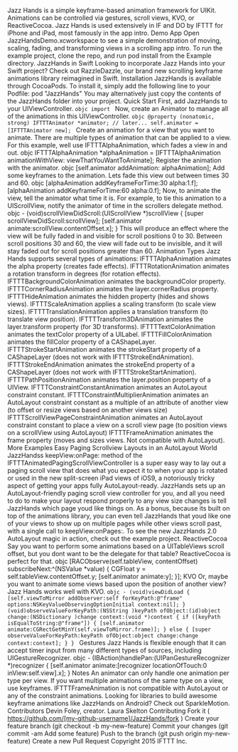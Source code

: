 Jazz Hands is a simple keyframe-based animation framework for UIKit. Animations can be controlled via gestures, scroll views, KVO, or ReactiveCocoa. Jazz Hands is used extensively in IF and DO by IFTTT for iPhone and iPad, most famously in the app intro. Demo App Open JazzHandsDemo.xcworkspace to see a simple demonstration of moving, scaling, fading, and transforming views in a scrolling app intro. To run the example project, clone the repo, and run pod install from the Example directory. JazzHands in Swift Looking to incorporate Jazz Hands into your Swift project? Check out RazzleDazzle, our brand new scrolling keyframe animations library reimagined in Swift. Installation JazzHands is available through CocoaPods. To install it, simply add the following line to your Podfile: pod "JazzHands" You may alternatively just copy the contents of the JazzHands folder into your project. Quick Start First, add JazzHands to your UIViewController. ```objc import ``` Now, create an Animator to manage all of the animations in this UIViewController. ```objc @property (nonatomic, strong) IFTTTAnimator *animator; // later... self.animator = [IFTTTAnimator new]; ``` Create an animation for a view that you want to animate. There are multiple types of animation that can be applied to a view. For this example, well use IFTTTAlphaAnimation, which fades a view in and out. objc IFTTTAlphaAnimation *alphaAnimation = [IFTTTAlphaAnimation animationWithView: viewThatYouWantToAnimate]; Register the animation with the animator. objc [self.animator addAnimation: alphaAnimation]; Add some keyframes to the animation. Lets fade this view out between times 30 and 60. objc [alphaAnimation addKeyframeForTime:30 alpha:1.f]; [alphaAnimation addKeyframeForTime:60 alpha:0.f]; Now, to animate the view, tell the animator what time it is. For example, to tie this animation to a UIScrollView, notify the animator of time in the scrollers delegate method. objc - (void)scrollViewDidScroll:(UIScrollView *)scrollView { [super scrollViewDidScroll:scrollView]; [self.animator animate:scrollView.contentOffset.x]; } This will produce an effect where the view will be fully faded in and visible for scroll positions 0 to 30. Between scroll positions 30 and 60, the view will fade out to be invisible, and it will stay faded out for scroll positions greater than 60. Animation Types Jazz Hands supports several types of animations: IFTTTAlphaAnimation animates the alpha property (creates fade effects). IFTTTRotationAnimation animates a rotation transform in degrees (for rotation effects). IFTTTBackgroundColorAnimation animates the backgroundColor property. IFTTTCornerRadiusAnimation animates the layer.cornerRadius property. IFTTTHideAnimation animates the hidden property (hides and shows views). IFTTTScaleAnimation applies a scaling transform (to scale view sizes). IFTTTTranslationAnimation applies a translation transform (to translate view position). IFTTTTransform3DAnimation animates the layer.transform property (for 3D transforms). IFTTTTextColorAnimation animates the textColor property of a UILabel. IFTTTFillColorAnimation animates the fillColor property of a CAShapeLayer. IFTTTStrokeStartAnimation animates the strokeStart property of a CAShapeLayer (does not work with IFTTTStrokeEndAnimation). IFTTTStrokeEndAnimation animates the strokeEnd property of a CAShapeLayer (does not work with IFTTTStrokeStartAnimation). IFTTTPathPositionAnimation animates the layer.position property of a UIView. IFTTTConstraintConstantAnimation animates an AutoLayout constraint constant. IFTTTConstraintMultiplierAnimation animates an AutoLayout constraint constant as a multiple of an attribute of another view (to offset or resize views based on another views size) IFTTTScrollViewPageConstraintAnimation animates an AutoLayout constraint constant to place a view on a scroll view page (to position views on a scrollView using AutoLayout) IFTTTFrameAnimation animates the frame property (moves and sizes views. Not compatible with AutoLayout). More Examples Easy Paging Scrollview Layouts in an AutoLayout World JazzHandss keepView:onPage: method of the IFTTTAnimatedPagingScrollViewController is a super easy way to lay out a paging scroll view that does what you expect it to when your app is rotated or used in the new split-screen iPad views of iOS9, a notoriously tricky aspect of getting your apps fully AutoLayout-ready. JazzHands sets up an AutoLayout-friendly paging scroll view controller for you, and all you need to do to make your layout respond properly to any view size changes is tell JazzHands which page youd like things on. As a bonus, because its built on top of the animations library, you can even tell JazzHands that youd like one of your views to show up on multiple pages while other views scroll past, with a single call to keepView:onPages:. To see the new JazzHands 2.0 AutoLayout magic in action, check out the example project. ReactiveCocoa Say you want to perform some animations based on a UITableViews scroll offset, but you dont want to be the delegate for that table? ReactiveCocoa is perfect for that. objc [RACObserve(self.tableView, contentOffset) subscribeNext:^(NSValue *value) { CGFloat y = self.tableView.contentOffset.y; [self.animator animate:y]; }]; KVO Or, maybe you want to animate some views based upon the position of another view? Jazz Hands works well with KVO. ```objc - (void)viewDidLoad { [self.viewToMirror addObserver:self forKeyPath:@"frame" options:NSKeyValueObservingOptionInitial context:nil]; } (void)observeValueForKeyPath:(NSString )keyPath ofObject:(id)object change:(NSDictionary )change context:(void *)context { if ([keyPath isEqualToString:@"frame"]) { [self.animator animate:CGRectGetMinY(self.viewToMirror.frame)]; } else { [super observeValueForKeyPath:keyPath ofObject:object change:change context:context]; } } ``` Gestures Jazz Hands is flexible enough that it can accept timer input from many different types of sources, including UIGestureRecognizer. objc - (IBAction)handlePan:(UIPanGestureRecognizer *)recognizer { [self.animator animate:[recognizer locationOfTouch:0 inView:self.view].x]; } Notes An animator can only handle one animation per type per view. If you want multiple animations of the same type on a view, use keyframes. IFTTTFrameAnimation is not compatible with AutoLayout or any of the constraint animations. Looking for libraries to build awesome keyframe animations like JazzHands on Android? Check out SparkleMotion. Contributors Devin Foley, creator. Laura Skelton Contributing Fork it ( https://github.com/[my-github-username]/JazzHands/fork ) Create your feature branch (git checkout -b my-new-feature) Commit your changes (git commit -am Add some feature) Push to the branch (git push origin my-new-feature) Create a new Pull Request Copyright 2015 IFTTT Inc.